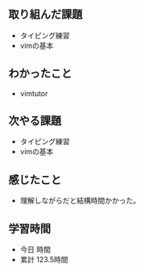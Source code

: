 ## 取り組んだ課題
- タイピング練習
- vimの基本
## わかったこと
- vimtutor
## 次やる課題
- タイピング練習
- vimの基本
## 感じたこと
- 理解しながらだと結構時間かかった。
## 学習時間
- 今日 時間
- 累計 123.5時間

